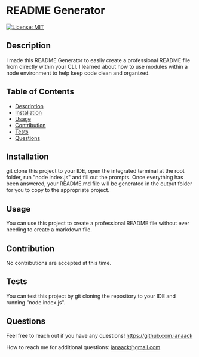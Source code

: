 # README Generator

  [![License: MIT](https://img.shields.io/badge/License-MIT-yellow.svg)](https://opensource.org/licenses/MIT)

  ## Description
  I made this README Generator to easily create a professional README file from directly within your CLI. I learned about how to use modules within a node environment to help keep code clean and organized.

  ## Table of Contents
  - [Description](#Description)
  - [Installation](#Installation)
  - [Usage](#Usage)
  - [Contribution](#Contribution)
  - [Tests](#Tests)
  - [Questions](#Questions)

  ##
  ## Installation
  git clone this project to your IDE, open the integrated terminal at the root folder, run "node index.js" and fill out the prompts. Once everything has been answered, your README.md file will be generated in the output folder for you to copy to the appropriate project.

  ## Usage
  You can use this project to create a professional README file without ever needing to create a markdown file.

  ## Contribution
  No contributions are accepted at this time.

  ## Tests
  You can test this project by git cloning the repository to your IDE and running "node index.js".

  ## Questions
  Feel free to reach out if you have any questions!
  https://github.com.ianaack

  How to reach me for additional questions: ianaack@gmail.com
  